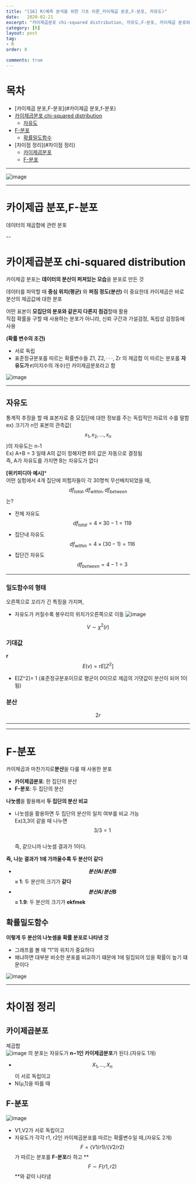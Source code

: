 ```yaml
---
title: "[16] R(예측 분석을 위한 기초 이론_카이제곱 분포,F-분포, 자유도)"
date:   2020-02-21
excerpt: "카이제곱분포 chi-squared distribution, 자유도,F-분포, 카이제곱 분포와 F-분포의 차이점"
category: [R]
layout: post
tag:
- R
order: 0

comments: true
---
```


# 목차
- [카이제곱 분포,F-분포](#카이제곱 분포,f-분포)
- [카이제곱분포 chi-squared distribution](#카이제곱분포-chi-squared-distribution)
  * [자유도](#자유도)
- [F-분포](#f-분포)
  * [확률밀도함수](#확률밀도함수-)
- [차이점 정리](#차이점 정리)
  * [카이제곱분포](#카이제곱분포)
  * [F-분포](#f-분포1)

---

![image](https://user-images.githubusercontent.com/76824611/122328288-571e0400-cf6a-11eb-9549-532b714ae4b9.png)


---


# 카이제곱 분포,F-분포
데이터의 제곱합에 관련 분포

--

# 카이제곱분포 chi-squared distribution 
카이제곱 분포는 **데이터의 분산이 퍼져있는 모습**을 분포로 만든 것     
 
데이터를 파악할 때 **중심 위치(평균)** 와 **퍼짐 정도(분산)** 이 중요한데 카이제곱은 바로 분산의 제곱값에 대한 분포        
 
어떤 표본이 **모집단의 분포와 같은지 다른지 점검**할때 활용       
직접 확률을 구할 때 사용하는 분포가 아니라, 신뢰 구간과 가설검정, 독립성 검정등에 사용         

**(확률 변수의 조건)**   
* 서로 독립     
* 표준정규분포를 따르는 확률변수들 Z1, Z2,· · ·, Zr 의 제곱합 이 따르는 분포를 **자유도가 r**(미지수의 개수)인 카이제곱분포라고 함
   
 ![image](https://user-images.githubusercontent.com/76824611/122328391-8765a280-cf6a-11eb-8f7b-b915060ecd39.png)


----

## 자유도
통계적 추정을 할 때 표본자료 중 모집단에 대한 정보를 주는 독립적인 자료의 수를 말함      
ex) 크기가 n인 표본의 관측값($$x_1,x_2,…,x_n$$)의 자유도는 n-1        
Ex) A+B = 3 일때 A의 값이 정해지면 B의 값은 자동으로 결정됨      
    즉, A가 자유도를 가지면 B는 자유도가 없다      

**[위키피디아 예시]***   
어떤 실험에서 4개 집단에 피험자들이 각 30명씩 무선배치되었을 때, $$df_{total},df_{within},df_{between}$$는?     
* 전체 자유도 $$df_{total}=4\times 30-1=119$$    
* 집단내 자유도 $$df_{within}=4\times (30-1)=116$$    
* 집단간 자유도 $$df_{between}=4-1=3$$    
----


### 밀도함수의 형태
오른쪽으로 꼬리가 긴 특징을 가지며, 
* 자유도가 커질수록 봉우리의 위치가오른쪽으로 이동
![image](https://user-images.githubusercontent.com/76824611/122328799-3d30f100-cf6b-11eb-8ea0-017bbda2df40.png)


$$V∼χ^2(r)$$

### 기대값
**r**      
$$E(v) = rE[Z^2]$$    
* E[Z^2]= 1 (표준정규분포이므로 평균이 0이므로 제곱의 기댓값이 분산이 되어 1이됨)    

### 분산
$$2r$$


-----
----


# F-분포
카이제곱과 마찬가지로**분산**을 다룰 때 사용한 분포         
* **카이제곱분포**: 한 집단의 분산     
* **F-분포**: 두 집단의 분산     

**나눗셈**을 활용해서 **두 집단의 분산 비교**     
* 나눗셈을 활용하면 두 집단의 분산의 일치 여부를 비교 가능     
  Ex)3,3이 같을 때 나누면 $$3/3 = 1$$       
     즉, 같으니까 나눗셈 결과가 1이다.    

**즉, 나눈 결과가 1에 가까울수록 두 분산이 같다**     

* **$$분산A/분산B$$ = 1**: 두 분산의 크기가 **같다**
* **$$분산A/분산B$$ = 1.9**: 두 분산의 크기가 **ekfmek**




## 확률밀도함수
**이렇게 두 분산의 나눗셈을 확률 분포로 나타낸 것**
*	그래프를 볼 때 “1”의 위치가 중요하다
*	왜냐하면 대부분 비슷한 분포를 비교하기 떄문에 1에 밀집되어 있을 확률이 높기 떄문이다

![image](https://user-images.githubusercontent.com/76824611/122329228-fc85a780-cf6b-11eb-824a-b614fccb8f20.png)


---

# 차이점 정리

## 카이제곱분포
제곱합     
![image](https://user-images.githubusercontent.com/76824611/122329306-26d76500-cf6c-11eb-88e3-e5babd3cc0d5.png)
의 분포는 자유도가 **n−1인 카이제곱분포**가 된다.(자유도 1개)       
* $$X_1, ..., X_n$$이 서로 독립이고    
* N(μ,1)을 따를 때 


## F-분포
![image](https://user-images.githubusercontent.com/76824611/122329348-3bb3f880-cf6c-11eb-8fde-c426d852cdbc.png)
 
* V1,V2가 서로 독립이고     
* 자유도가 각각 r1, r2인 카이제곱분포를 따르는 확률변수일 때,(자유도 2개)      
$$F=(V1/r1)/(V2/r2)$$가 따르는 분포를 **F-분포**라 하고
**$$F∼F(r1, r2)$$**와 같이 나타냄



